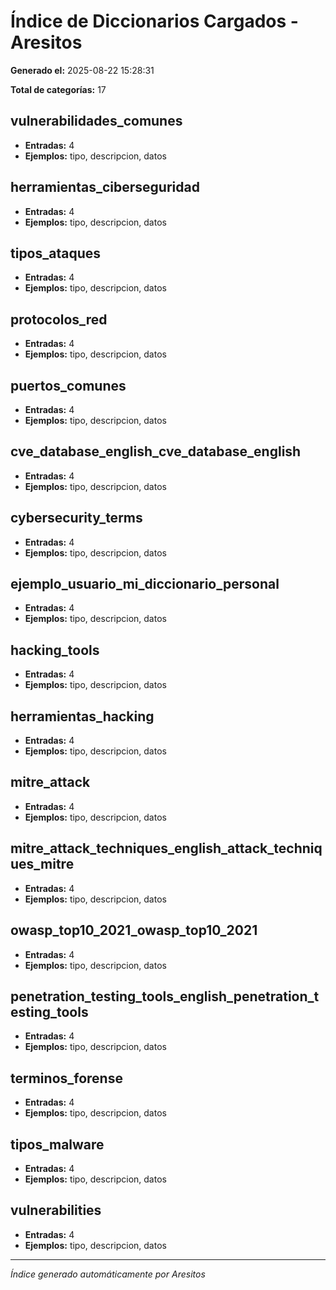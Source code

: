 # Índice de Diccionarios Cargados - Aresitos

**Generado el:** 2025-08-22 15:28:31

**Total de categorías:** 17

## vulnerabilidades_comunes
- **Entradas:** 4
- **Ejemplos:** tipo, descripcion, datos

## herramientas_ciberseguridad
- **Entradas:** 4
- **Ejemplos:** tipo, descripcion, datos

## tipos_ataques
- **Entradas:** 4
- **Ejemplos:** tipo, descripcion, datos

## protocolos_red
- **Entradas:** 4
- **Ejemplos:** tipo, descripcion, datos

## puertos_comunes
- **Entradas:** 4
- **Ejemplos:** tipo, descripcion, datos

## cve_database_english_cve_database_english
- **Entradas:** 4
- **Ejemplos:** tipo, descripcion, datos

## cybersecurity_terms
- **Entradas:** 4
- **Ejemplos:** tipo, descripcion, datos

## ejemplo_usuario_mi_diccionario_personal
- **Entradas:** 4
- **Ejemplos:** tipo, descripcion, datos

## hacking_tools
- **Entradas:** 4
- **Ejemplos:** tipo, descripcion, datos

## herramientas_hacking
- **Entradas:** 4
- **Ejemplos:** tipo, descripcion, datos

## mitre_attack
- **Entradas:** 4
- **Ejemplos:** tipo, descripcion, datos

## mitre_attack_techniques_english_attack_techniques_mitre
- **Entradas:** 4
- **Ejemplos:** tipo, descripcion, datos

## owasp_top10_2021_owasp_top10_2021
- **Entradas:** 4
- **Ejemplos:** tipo, descripcion, datos

## penetration_testing_tools_english_penetration_testing_tools
- **Entradas:** 4
- **Ejemplos:** tipo, descripcion, datos

## terminos_forense
- **Entradas:** 4
- **Ejemplos:** tipo, descripcion, datos

## tipos_malware
- **Entradas:** 4
- **Ejemplos:** tipo, descripcion, datos

## vulnerabilities
- **Entradas:** 4
- **Ejemplos:** tipo, descripcion, datos

---
*Índice generado automáticamente por Aresitos*
